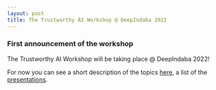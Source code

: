 ```yaml
---
layout: post
title: The Trustworthy AI Workshop @ DeepIndaba 2022
---
```


### First announcement of the workshop
The Trustworthy AI Workshop will be taking place @ DeepIndaba 2022!

For now you can see a short description of the topics [here](https://trustmldeepindaba.github.io/about/), a list of the [presentations](https://trustmldeepindaba.github.io/talks/).


<!---  |**What other researchers think we are doing**   | **What gpt-2 thinks we are doing**  | **What we are actually doing**  |
|---|---|---|
|<img class="img-fluid rounded z-depth-1" src="https://github.com/TrustAIdeepIndaba/trustaideepindaba.github.io/blob/main/public/16238061922.jpg" data-zoomable> | <iframe src="https://hf.space/gradioiframe/luisoala/trustworthy-plugin/+" onload='javascript:(function(o){o.style.height=o.contentWindow.document.body.scrollHeight+"px";}(this));' style="height:1200px;width:100%;border:none;overflow:hidden;"></iframe> | Come find out (: |

<iframe src="https://hf.space/gradioiframe/luisoala/trustworthy-plugin/+" onload='javascript:(function(o){o.style.height=o.contentWindow.document.body.scrollHeight+"px";}(this));' style="height:1200px;width:100%;border:none;overflow:hidden;"></iframe>
--->
